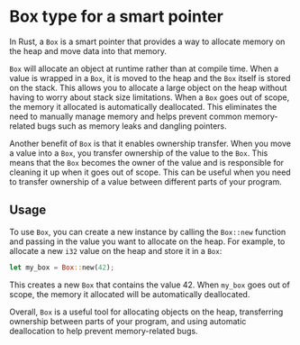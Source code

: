 # Box type for a smart pointer

In Rust, a `Box` is a smart pointer that provides a way to allocate memory on the heap and move data into that memory.

`Box` will allocate an object at runtime rather than at compile time. When a value is wrapped in a `Box`, it is moved to the heap and the `Box` itself is stored on the stack. This allows you to allocate a large object on the heap without having to worry about stack size limitations. When a `Box` goes out of scope, the memory it allocated is automatically deallocated. This eliminates the need to manually manage memory and helps prevent common memory-related bugs such as memory leaks and dangling pointers.

Another benefit of `Box` is that it enables ownership transfer. When you move a value into a `Box`, you transfer ownership of the value to the `Box`. This means that the `Box` becomes the owner of the value and is responsible for cleaning it up when it goes out of scope. This can be useful when you need to transfer ownership of a value between different parts of your program.


## Usage

To use `Box`, you can create a new instance by calling the `Box::new` function and passing in the value you want to allocate on the heap. For example, to allocate a new `i32` value on the heap and store it in a `Box`:

```rust
let my_box = Box::new(42);
```

This creates a new `Box` that contains the value 42. When `my_box` goes out of scope, the memory it allocated will be automatically deallocated.

Overall, `Box` is a useful tool for allocating objects on the heap, transferring ownership between parts of your program, and using automatic deallocation to help prevent memory-related bugs.

